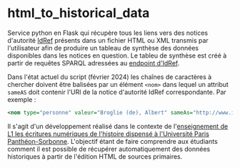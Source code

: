 # html_to_historical_data

Service python en Flask qui récupère tous les liens vers des notices d'autorité [IdRef](https://www.idref.fr/) présents dans un fichier HTML ou XML transmis par l'utilisateur afin de produire un tableau de synthèse des données disponibles dans les notices en question. Le tableu de synthèse est créé à partir de requêtes SPARQL adressées au [endpoint d'IdRef](https://data.idref.fr/sparql).

Dans l'état actuel du script (février 2024) les chaînes de caractères à chercher doivent être balisées par un élément `<nom>` dans lequel un attribut `sameAS` doit contenir l'URI de la notice d'autorité IdRef correspondante. Par exemple :

```xml
<nom type="personne" valeur="Broglie (de), Albert" sameAs="http://www.idref.fr/029795370/id">Broglie</nom>
```

Il s'agit d'un développement réalisé dans le contexte de l'[enseignement de L1 les écritures numériques de l'histoire dispensé à l'Université Paris Panthéon-Sorbonne](https://formations.pantheonsorbonne.fr/fr/catalogue-des-formations/licence-L/licence-histoire-KBTGNAF1/licence-histoire-KBTGZNNY/ue-methodologie-KBTH09K4/histoire-et-informatique-s2-KBT8GMRW.html). L'objectif étant de faire comprendre aux étudiants comment il est possible de récupérer automatiquement des données historiques à partir de l'édition HTML de sources primaires.
